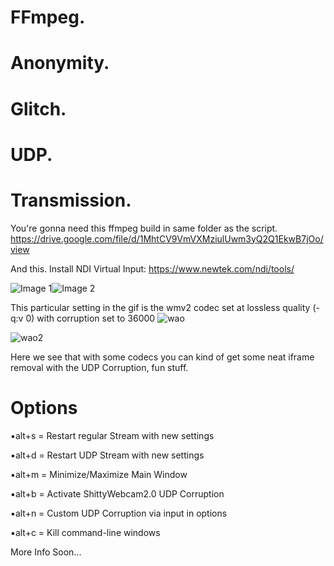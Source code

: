 
# FFmpeg. 
# Anonymity. 
# Glitch. 
# UDP. 
# Transmission.

You're gonna need this ffmpeg build in same folder as the script.
https://drive.google.com/file/d/1MhtCV9VmVXMziulUwm3yQ2Q1EkwB7jOo/view

And this. Install NDI Virtual Input: https://www.newtek.com/ndi/tools/

![Image 1](https://i.imgur.com/mo5BtTv.png)![Image 2](https://i.imgur.com/paX6BTF.png)

This particular setting in the gif is the wmv2 codec set at lossless quality (-q:v 0) with corruption set to 36000
![wao](https://media.giphy.com/media/Jn4tXKUWUejJIJAALV/giphy.gif)

![wao2](https://media.giphy.com/media/iEpi16kUqoSbBOMNX3/giphy.gif)

Here we see that with some codecs you can kind of get some neat iframe removal with the UDP Corruption, fun stuff.

# Options
▪︎alt+s = Restart regular Stream with new settings

▪︎alt+d = Restart UDP Stream with new settings

▪︎alt+m = Minimize/Maximize Main Window

▪︎alt+b = Activate ShittyWebcam2.0 UDP Corruption

▪︎alt+n = Custom UDP Corruption via input in options 

▪︎alt+c = Kill command-line windows

More Info Soon...
